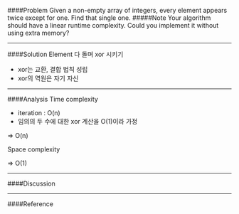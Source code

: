 ####Problem
Given a non-empty array of integers, every element appears twice except for one. Find that single one.
#####Note
Your algorithm should have a linear runtime complexity. Could you implement it without using extra memory?
- - -
####Solution
Element 다 돌며 xor 시키기  
 - xor는 교환, 결합 법칙 성립
 - xor의 역원은 자기 자신
 

- - - 
####Analysis
Time complexity
 - iteration : O(n)
 - 임의의 두 수에 대한 xor 계산을 O(1)이라 가정

=> O(n) 

Space complexity

=> O(1)
- - -
####Discussion
- - -
####Reference
